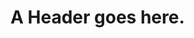 <!-- TITLE: Welcome to Dark Tooth Trading Company -->
<!-- SUBTITLE: Please share your secrets. -->

# A Header goes here.